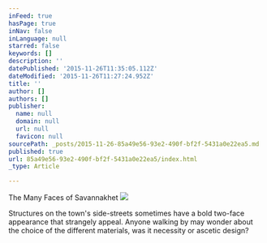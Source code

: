 ```yaml
---
inFeed: true
hasPage: true
inNav: false
inLanguage: null
starred: false
keywords: []
description: ''
datePublished: '2015-11-26T11:35:05.112Z'
dateModified: '2015-11-26T11:27:24.952Z'
title: ''
author: []
authors: []
publisher:
  name: null
  domain: null
  url: null
  favicon: null
sourcePath: _posts/2015-11-26-85a49e56-93e2-490f-bf2f-5431a0e22ea5.md
published: true
url: 85a49e56-93e2-490f-bf2f-5431a0e22ea5/index.html
_type: Article

---
```

The Many Faces of Savannakhet
![](https://the-grid-user-content.s3-us-west-2.amazonaws.com/9feaaa03-e1e0-4a93-ac23-cc298ac3f4d3.png)

Structures on the town's side-streets sometimes have a bold two-face appearance that strangely appeal. Anyone walking by may wonder about the choice of the different materials, was it necessity or ascetic  design?